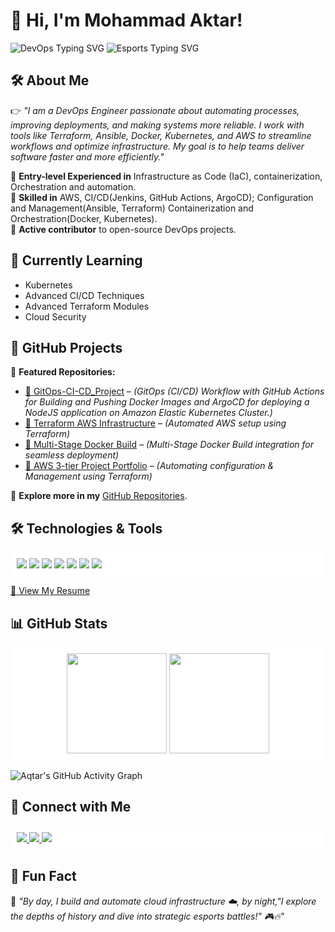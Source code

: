 # 👋 Hi, I'm Mohammad Aktar!  




<!-- DevOps Typing SVG -->
<img src="https://readme-typing-svg.herokuapp.com?font=Fira+Code&size=22&pause=1000&color=2E3A59&width=1000&lines=DevOps+Engineer|AWS|Terraform|Kubernetes|CI/CD|Jenkins&background=FFFFFF00" alt="DevOps Typing SVG" />

<!-- Esports Typing SVG -->
<img src="https://readme-typing-svg.herokuapp.com?font=Fira+Code&size=22&pause=1000&color=2E3A59&width=1000&lines=Esports,+Historian-Enthusiast&background=FFFFFF00" alt="Esports Typing SVG" />


## 🛠 About Me  
👉 *"I am a DevOps Engineer passionate about automating processes, improving deployments, and making systems more reliable. I work with tools like Terraform, Ansible, Docker, Kubernetes, and AWS to streamline workflows and optimize infrastructure. My goal is to help teams deliver software faster and more efficiently."*

🔹 **Entry-level Experienced in** Infrastructure as Code (IaC), containerization, Orchestration and automation.  
🔹 **Skilled in** AWS, CI/CD(Jenkins, GitHub Actions, ArgoCD); Configuration and Management(Ansible, Terraform) Containerization and Orchestration(Docker, Kubernetes).  
🔹 **Active contributor** to open-source DevOps projects.  

## 🌱 Currently Learning  
- Kubernetes
- Advanced CI/CD Techniques
- Advanced Terraform Modules  
- Cloud Security

## 📂 GitHub Projects  
🌟 **Featured Repositories:**  
- [🔹 GitOps-CI-CD_Project](https://github.com/AQtar-004/GitOps-CI-CD_Project.git) – *(GitOps (CI/CD) Workflow with GitHub Actions for Building and Pushing Docker Images and ArgoCD for deploying a NodeJS application on Amazon Elastic Kubernetes Cluster.)*
- [🔹 Terraform AWS Infrastructure](https://github.com/AQtar-004/Beginner-Terraform-Managed-Infrastructure-AWS-EC2.git) – *(Automated AWS setup using Terraform)*  
- [🔹 Multi-Stage Docker Build](https://github.com/AQtar-004/Multi-stage-Docker-build.git) – *(Multi-Stage Docker Build integration for seamless deployment)*  
- [🔹 AWS 3-tier Project Portfolio](https://github.com/AQtar-004/AWS_3-tier-Project_Portfolio.git) – *(Automating configuration & Management using Terraform)*  

🚀 **Explore more in my** [GitHub Repositories](https://github.com/AQtar-004).  

## 🛠️ Technologies & Tools  
<p align="left" style="background-color:white; padding:10px;">
  <img src="https://img.shields.io/badge/AWS-232F3E?style=for-the-badge&logo=amazon-aws&logoColor=black" />
  <img src="https://img.shields.io/badge/Terraform-7B42BC?style=for-the-badge&logo=terraform&logoColor=black" />
  <img src="https://img.shields.io/badge/Jenkins-D24939?style=for-the-badge&logo=jenkins&logoColor=black" />
  <img src="https://img.shields.io/badge/Kubernetes-326CE5?style=for-the-badge&logo=kubernetes&logoColor=black" />
  <img src="https://img.shields.io/badge/Ansible-000000?style=for-the-badge&logo=ansible&logoColor=white" />
  <img src="https://img.shields.io/badge/Linux-FCC624?style=for-the-badge&logo=linux&logoColor=black" />
  <img src="https://img.shields.io/badge/Docker-2496ED?style=for-the-badge&logo=docker&logoColor=black" />
</p>

[📄 View My Resume](./Mohammad_Aktar_Resume.pdf)



## 📊 GitHub Stats  
<p align="center" style="background-color:white; padding:10px;">
  <img src="https://github-readme-stats.vercel.app/api?username=AQtar-004&show_icons=true&theme=white" height="160px" />
  <img src="https://github-readme-streak-stats.herokuapp.com/?user=AQtar-004&theme=white" height="160px" />
</p>

![Aqtar's GitHub Activity Graph](https://github-readme-activity-graph.vercel.app/graph?username=AQtar-004&theme=github-light)

## 🔗 Connect with Me  
<p align="left" style="background-color:white; padding:10px;">
  <a href="https://www.linkedin.com/in/muhammad-aq%CC%80tar-539937304/">
    <img src="https://img.shields.io/badge/LinkedIn-blue?style=for-the-badge&logo=linkedin" />
  </a>
  <a href="https://github.com/muhammadaqtar">
    <img src="https://img.shields.io/badge/GitHub-black?style=for-the-badge&logo=github" />
  </a>
  <a href="https://wa.me/9346803480?text=Hello%20there!">
    <img src="https://img.shields.io/badge/WhatsApp-25D366?style=for-the-badge&logo=whatsapp&logoColor=black" />
  </a>
</p>

## 🏰 Fun Fact  
💬 *"By day, I build and automate cloud infrastructure ☁️, by night,"I explore the depths of history and dive into strategic esports battles!" 🎮🔥"*
